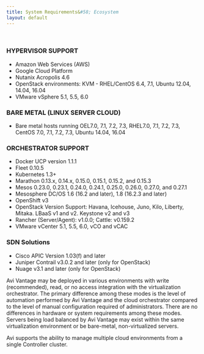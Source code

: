 ```yaml
---
title: System Requirements&#58; Ecosystem
layout: default
---
```

 

### HYPERVISOR SUPPORT

* Amazon Web Services (AWS)
* Google Cloud Platform
* Nutanix Acropolis 4.6
* OpenStack environments: KVM - RHEL/CentOS 6.4, 7.1, Ubuntu 12.04, 14.04, 16.04
* VMware vSphere 5.1, 5.5, 6.0 

### BARE METAL (LINUX SERVER CLOUD)

* Bare metal hosts running OEL7.0, 7.1, 7.2, 7.3, RHEL7.0, 7.1, 7.2, 7.3, CentOS 7.0, 7.1, 7.2, 7.3, Ubuntu 14.04, 16.04 

### ORCHESTRATOR SUPPORT

* Docker UCP version 1.1.1
* Fleet 0.10.5
* Kubernetes 1.3+
* Marathon 0.13.x, 0.14.x, 0.15.0, 0.15.1, 0.15.2, and 0.15.3
* Mesos 0.23.0, 0.23.1, 0.24.0, 0.24.1, 0.25.0, 0.26.0, 0.27.0, and 0.27.1
* Mesosphere DC/OS 1.6 (16.2 and later), 1.8 (16.2.3 and later)
* OpenShift v3
* OpenStack Version Support: Havana, Icehouse, Juno, Kilo, Liberty, Mitaka. LBaaS v1 and v2. Keystone v2 and v3
* Rancher (Server/Agent): v1.0.0; Cattle: v0.159.2
* VMware vCenter 5.1, 5.5, 6.0, vCO and vCAC 

### SDN Solutions

* Cisco APIC Version 1.03(f) and later
* Juniper Contrail v3.0.2 and later (only for OpenStack)
* Nuage v3.1 and later (only for OpenStack) 

Avi Vantage may be deployed in various environments with write (recommended), read, or no access integration with the virtualization orchestrator. The primary difference among these modes is the level of automation performed by Avi Vantage and the cloud orchestrator compared to the level of manual configuration required of administrators. There are no differences in hardware or system requirements among these modes. Servers being load balanced by Avi Vantage may exist within the same virtualization environment or be bare-metal, non-virtualized servers.

Avi supports the ability to manage multiple cloud environments from a single Controller cluster.
